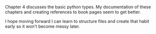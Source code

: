 Chapter 4 discusses the basic python types.
My documentation of these chapters and creating references to book pages seem to get better.

I hope moving forward I can learn to structure files and create that habit early so it won't become messy later.


